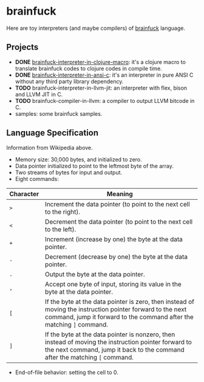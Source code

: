 # brainfuck

Here are toy interpreters (and maybe compilers) of [brainfuck](https://en.wikipedia.org/wiki/Brainfuck) language.

## Projects

* **DONE** [brainfuck-interpreter-in-clojure-macro](https://github.com/redraiment/brainfuck/tree/main/brainfuck-interpreter-in-clojure-macro): it's a clojure macro to translate brainfuck codes to clojure codes in compile time.
* **DONE** [brainfuck-interpreter-in-ansi-c](https://github.com/redraiment/brainfuck/tree/main/brainfuck-interpreter-in-ansi-c): it's an interpreter in pure ANSI C without any third party library dependency.
* **TODO** brainfuck-interpreter-in-llvm-jit: an interpreter with flex, bison and LLVM JIT in C.
* **TODO** brainfuck-compiler-in-llvm: a compiler to output LLVM bitcode in C.
* samples: some brainfuck samples.

## Language Specification

Information from Wikipedia above.

* Memory size: 30,000 bytes, and initialized to zero.
* Data pointer initialized to point to the leftmost byte of the array.
* Two streams of bytes for input and output.
* Eight commands:

| Character | Meaning |
| -- | -- |
| `>` | Increment the data pointer (to point to the next cell to the right). |
| `<` | Decrement the data pointer (to point to the next cell to the left). |
| `+` | Increment (increase by one) the byte at the data pointer. |
| `-` | Decrement (decrease by one) the byte at the data pointer. |
| `.` | Output the byte at the data pointer. |
| `,` | Accept one byte of input, storing its value in the byte at the data pointer. |
| `[` | If the byte at the data pointer is zero, then instead of moving the instruction pointer forward to the next command, jump it forward to the command after the matching `]` command. |
| `]` | If the byte at the data pointer is nonzero, then instead of moving the instruction pointer forward to the next command, jump it back to the command after the matching `[` command. |

* End-of-file behavior: setting the cell to 0.
